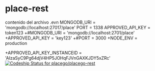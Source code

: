 # place-rest
contenido del archivo .evn
MONGODB_URI = 'mongodb://localhost:27017/place'
PORT = 1338
APPROVED_API_KEY = token123
+#MONGODB_URI = 'mongodb://localhost:2701/place'
+APPROVED_API_KEY = 'key123'
+#PORT = 3000
+NODE_ENV = production



+APPROVED_API_KEY_INSTANCEID = 'AIzaSyC9Pg64djV4HP5JOHqFJVnGAXKJDY5xZRc'
[ ![Codeship Status for placego/placego-rest](https://codeship.com/projects/a8c4cb90-ceae-0133-492f-5ed74b30bb55/status?branch=development)](https://codeship.com/projects/141029)
